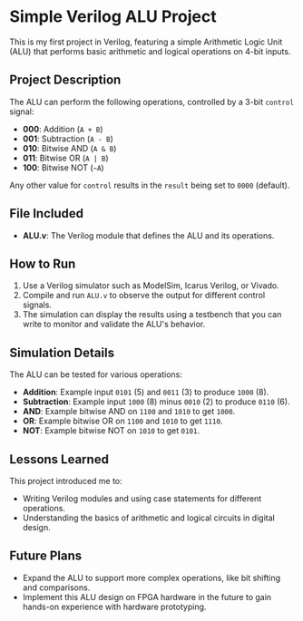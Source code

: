 # Simple Verilog ALU Project

This is my first project in Verilog, featuring a simple Arithmetic Logic Unit (ALU) that performs basic arithmetic and logical operations on 4-bit inputs.

## Project Description
The ALU can perform the following operations, controlled by a 3-bit `control` signal:
- **000**: Addition (`A + B`)
- **001**: Subtraction (`A - B`)
- **010**: Bitwise AND (`A & B`)
- **011**: Bitwise OR (`A | B`)
- **100**: Bitwise NOT (`~A`)

Any other value for `control` results in the `result` being set to `0000` (default).

## File Included
- **ALU.v**: The Verilog module that defines the ALU and its operations.

## How to Run
1. Use a Verilog simulator such as ModelSim, Icarus Verilog, or Vivado.
2. Compile and run `ALU.v` to observe the output for different control signals.
3. The simulation can display the results using a testbench that you can write to monitor and validate the ALU's behavior.

## Simulation Details
The ALU can be tested for various operations:
- **Addition**: Example input `0101` (5) and `0011` (3) to produce `1000` (8).
- **Subtraction**: Example input `1000` (8) minus `0010` (2) to produce `0110` (6).
- **AND**: Example bitwise AND on `1100` and `1010` to get `1000`.
- **OR**: Example bitwise OR on `1100` and `1010` to get `1110`.
- **NOT**: Example bitwise NOT on `1010` to get `0101`.

## Lessons Learned
This project introduced me to:
- Writing Verilog modules and using case statements for different operations.
- Understanding the basics of arithmetic and logical circuits in digital design.

## Future Plans
- Expand the ALU to support more complex operations, like bit shifting and comparisons.
- Implement this ALU design on FPGA hardware in the future to gain hands-on experience with hardware prototyping.
